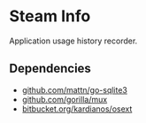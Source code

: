 # Steam Info
Application usage history recorder.

## Dependencies
* [github.com/mattn/go-sqlite3](https://github.com/mattn/go-sqlite3)
* [github.com/gorilla/mux](https://github.com/gorilla/mux)
* [bitbucket.org/kardianos/osext](https://bitbucket.org/kardianos/osext/src)
